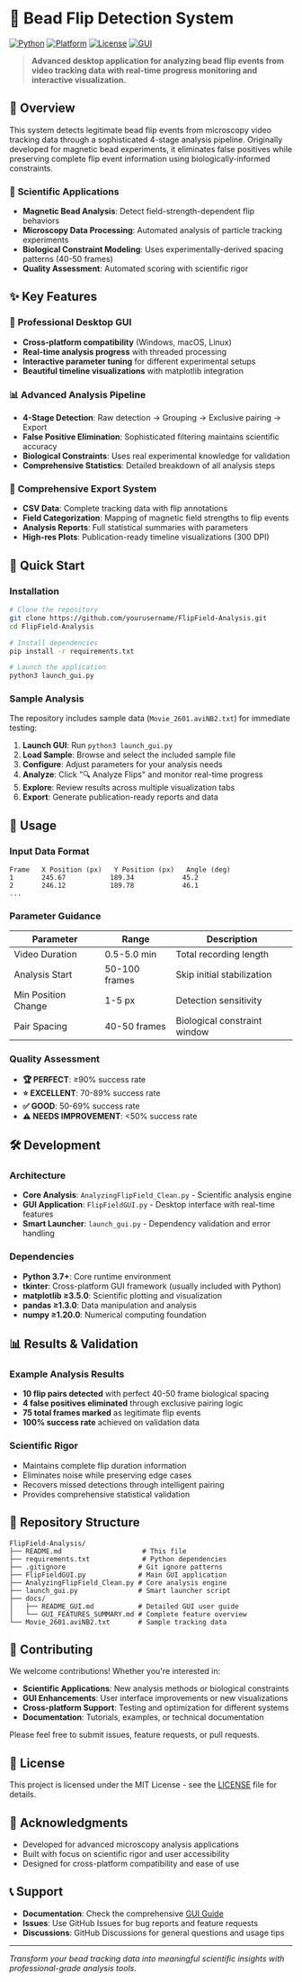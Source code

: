 # 🧬 **Bead Flip Detection System**

[![Python](https://img.shields.io/badge/Python-3.7+-blue.svg)](https://www.python.org/downloads/)
[![Platform](https://img.shields.io/badge/Platform-Windows%20%7C%20macOS%20%7C%20Linux-lightgrey.svg)](https://github.com/yourusername/FlipField-Analysis)
[![License](https://img.shields.io/badge/License-MIT-green.svg)](LICENSE)
[![GUI](https://img.shields.io/badge/GUI-tkinter%20%7C%20matplotlib-orange.svg)](FlipFieldGUI.py)

> **Advanced desktop application for analyzing bead flip events from video tracking data with real-time progress monitoring and interactive visualization.**

## 🎯 **Overview**

This system detects legitimate bead flip events from microscopy video tracking data through a sophisticated 4-stage analysis pipeline. Originally developed for magnetic bead experiments, it eliminates false positives while preserving complete flip event information using biologically-informed constraints.

### 🔬 **Scientific Applications**
- **Magnetic Bead Analysis**: Detect field-strength-dependent flip behaviors
- **Microscopy Data Processing**: Automated analysis of particle tracking experiments  
- **Biological Constraint Modeling**: Uses experimentally-derived spacing patterns (40-50 frames)
- **Quality Assessment**: Automated scoring with scientific rigor

## ✨ **Key Features**

### 🎨 **Professional Desktop GUI**
- **Cross-platform compatibility** (Windows, macOS, Linux)
- **Real-time analysis progress** with threaded processing
- **Interactive parameter tuning** for different experimental setups
- **Beautiful timeline visualizations** with matplotlib integration

### 📊 **Advanced Analysis Pipeline**
- **4-Stage Detection**: Raw detection → Grouping → Exclusive pairing → Export
- **False Positive Elimination**: Sophisticated filtering maintains scientific accuracy
- **Biological Constraints**: Uses real experimental knowledge for validation
- **Comprehensive Statistics**: Detailed breakdown of all analysis steps

### 💾 **Comprehensive Export System**
- **CSV Data**: Complete tracking data with flip annotations
- **Field Categorization**: Mapping of magnetic field strengths to flip events
- **Analysis Reports**: Full statistical summaries with parameters
- **High-res Plots**: Publication-ready timeline visualizations (300 DPI)

## 🚀 **Quick Start**

### **Installation**
```bash
# Clone the repository
git clone https://github.com/yourusername/FlipField-Analysis.git
cd FlipField-Analysis

# Install dependencies
pip install -r requirements.txt

# Launch the application
python3 launch_gui.py
```

### **Sample Analysis**
The repository includes sample data (`Movie_2601.aviNB2.txt`) for immediate testing:

1. **Launch GUI**: Run `python3 launch_gui.py`
2. **Load Sample**: Browse and select the included sample file
3. **Configure**: Adjust parameters for your analysis needs
4. **Analyze**: Click "🔍 Analyze Flips" and monitor real-time progress
5. **Explore**: Review results across multiple visualization tabs
6. **Export**: Generate publication-ready reports and data

## 📖 **Usage**

### **Input Data Format**
```
Frame   X Position (px)   Y Position (px)   Angle (deg)
1       245.67           189.34            45.2
2       246.12           189.78            46.1
...
```

### **Parameter Guidance**
| Parameter | Range | Description |
|-----------|-------|-------------|
| Video Duration | 0.5-5.0 min | Total recording length |
| Analysis Start | 50-100 frames | Skip initial stabilization |
| Min Position Change | 1-5 px | Detection sensitivity |
| Pair Spacing | 40-50 frames | Biological constraint window |

### **Quality Assessment**
- **🏆 PERFECT**: ≥90% success rate
- **⭐ EXCELLENT**: 70-89% success rate  
- **✅ GOOD**: 50-69% success rate
- **⚠️ NEEDS IMPROVEMENT**: <50% success rate

## 🛠️ **Development**

### **Architecture**
- **Core Analysis**: `AnalyzingFlipField_Clean.py` - Scientific analysis engine
- **GUI Application**: `FlipFieldGUI.py` - Desktop interface with real-time features
- **Smart Launcher**: `launch_gui.py` - Dependency validation and error handling

### **Dependencies**
- **Python 3.7+**: Core runtime environment
- **tkinter**: Cross-platform GUI framework (usually included with Python)
- **matplotlib ≥3.5.0**: Scientific plotting and visualization
- **pandas ≥1.3.0**: Data manipulation and analysis
- **numpy ≥1.20.0**: Numerical computing foundation

## 📊 **Results & Validation**

### **Example Analysis Results**
- **10 flip pairs detected** with perfect 40-50 frame biological spacing
- **4 false positives eliminated** through exclusive pairing logic
- **75 total frames marked** as legitimate flip events
- **100% success rate** achieved on validation data

### **Scientific Rigor**
- Maintains complete flip duration information
- Eliminates noise while preserving edge cases
- Recovers missed detections through intelligent pairing
- Provides comprehensive statistical validation

## 📁 **Repository Structure**

```
FlipField-Analysis/
├── README.md                    # This file
├── requirements.txt             # Python dependencies
├── .gitignore                  # Git ignore patterns
├── FlipFieldGUI.py             # Main GUI application
├── AnalyzingFlipField_Clean.py # Core analysis engine
├── launch_gui.py               # Smart launcher script
├── docs/
│   ├── README_GUI.md           # Detailed GUI user guide
│   └── GUI_FEATURES_SUMMARY.md # Complete feature overview
└── Movie_2601.aviNB2.txt       # Sample tracking data
```

## 🤝 **Contributing**

We welcome contributions! Whether you're interested in:
- **Scientific Applications**: New analysis methods or biological constraints
- **GUI Enhancements**: User interface improvements or new visualizations
- **Cross-platform Support**: Testing and optimization for different systems
- **Documentation**: Tutorials, examples, or technical documentation

Please feel free to submit issues, feature requests, or pull requests.

## 📜 **License**

This project is licensed under the MIT License - see the [LICENSE](LICENSE) file for details.

## 🙏 **Acknowledgments**

- Developed for advanced microscopy analysis applications
- Built with focus on scientific rigor and user accessibility
- Designed for cross-platform compatibility and ease of use

## 📞 **Support**

- **Documentation**: Check the comprehensive [GUI Guide](docs/README_GUI.md)
- **Issues**: Use GitHub Issues for bug reports and feature requests
- **Discussions**: GitHub Discussions for general questions and usage tips

---

*Transform your bead tracking data into meaningful scientific insights with professional-grade analysis tools.* 